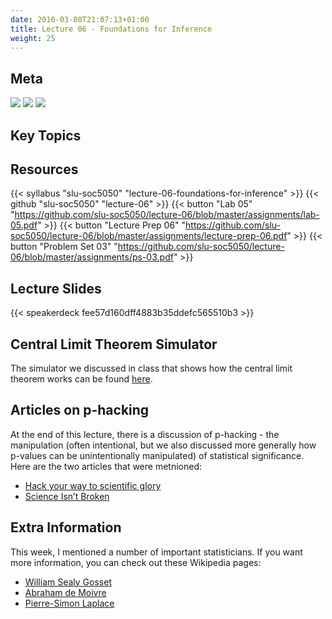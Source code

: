 ```yaml
---
date: 2016-03-08T21:07:13+01:00
title: Lecture 06 - Foundations for Inference
weight: 25
---
```


## Meta
![](https://img.shields.io/badge/semester-fall%202018-orange.svg) ![](https://img.shields.io/badge/release-lecture-orange.svg) [![](https://img.shields.io/badge/last%20update-2018--10--01-brightgreen.svg)](https://github.com/slu-soc5050/lecture-06/blob/master/NEWS_SITE.md)

## Key Topics

## Resources

{{< syllabus "slu-soc5050" "lecture-06-foundations-for-inference" >}}
{{< github "slu-soc5050" "lecture-06" >}}
{{< button "Lab 05" "https://github.com/slu-soc5050/lecture-06/blob/master/assignments/lab-05.pdf" >}}
{{< button "Lecture Prep 06" "https://github.com/slu-soc5050/lecture-06/blob/master/assignments/lecture-prep-06.pdf" >}}
{{< button "Problem Set 03" "https://github.com/slu-soc5050/lecture-06/blob/master/assignments/ps-03.pdf" >}}

## Lecture Slides
<p> </p>
{{< speakerdeck fee57d160dff4883b35ddefc565510b3 >}}

## Central Limit Theorem Simulator
The simulator we discussed in class that shows how the central limit theorem works can be found <a href="http://onlinestatbook.com/stat_sim/sampling_dist/" target="_blank">here</a>.

## Articles on p-hacking
At the end of this lecture, there is a discussion of p-hacking - the manipulation (often intentional, but we also discussed more generally how p-values can be unintentionally manipulated) of statistical significance. Here are the two articles that were metnioned:

* <a href="https://projects.fivethirtyeight.com/p-hacking/" target="_blank">Hack your way to scientific glory</a>
* <a href="https://fivethirtyeight.com/features/science-isnt-broken/#part1" target="_blank">Science Isn’t Broken</a>

## Extra Information
This week, I mentioned a number of important statisticians. If you want more information, you can check out these Wikipedia pages:

* [William Sealy Gosset](https://en.wikipedia.org/wiki/William_Sealy_Gosset)
* [Abraham de Moivre](https://en.wikipedia.org/wiki/Abraham_de_Moivre)
* [Pierre-Simon Laplace](https://en.wikipedia.org/wiki/Pierre-Simon_Laplace)
